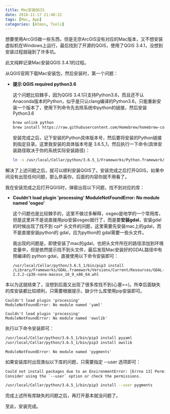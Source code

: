 ```yaml
---
title: Mac安装QGIS
date: 2018-11-17 21:40:22
tags: [Mac, App]
categories: [Atmos, Tools]
---
```




想要使用ArcGIS做一些东西，但是无奈ArcGIS没有对应的Mac版本，又不想安装虚拟机在Windows上运行，最后找到了开源的QGIS，使用了QGIS 3.4.1，没想到安装过程就碰到了许多坑。



此文纯粹记录Mac安装QGIS 3.4.1的过程。



从QGIS官网下载Mac安装包，然后安装时，第一个问题：

* **提示 QGIS required python3.6**

  这个问题比较棘手，因为QGIS 3.4.1只支持Python3.6，而且还不认Anaconda版本的Python，似乎是只认clang编译的Python3.6，只能重新安装一个版本了，使用下列命令先去除系统中python的链接，然后安装Python3.6

  ```bash
  brew unlink python
  brew install https://raw.githubusercontent.com/Homebrew/homebrew-core/f2a764ef944b1080be64bd88dca9a1d80130c558/Formula/python.rb
  ```

  安装完成之后，记下安装的Python具体版本号，然后要将安装的Python链接到指定目录。这里我安装的具体版本号是 3.6.5_1，然后执行一下命令(具体安装路径取决于你的系统实际安装路径)：

  ```bash
  ln -s /usr/local/Cellar/python/3.6.5_1/Frameworks/Python.framework/Versions/3.6 /Library/Frameworks/Python.framework/Versions/
  ```

解决了上述问题之后，就可以顺利安装QGIS了。安装完成之后打开QGIS，如果中间没有出现任何问题，那么恭喜你，后面的内容你就不用看了。



我在安装完成之后打开QGIS时，弹窗出现以下问题，找不到对应的库：

* **Couldn't load plugin 'processing'          ModuleNotFoundError: No module named 'osgeo'**

  这个问题也是比较棘手的，这里不做过多解释，osgeo是地学的一个常用库，但是这里并不是说直接用pip安装osgeo就行了，而是要**安装gdal**，安装gdal的时候出现了找不到 cpl* 头文件的问题，这里需要先安装mac上的gdal，而不是直接安装python的 gdal，应为python的 gdal需要一些头文件。

  我出现的问题是，即使安装了mac的gdal，也把头文件所在的路径添加到环境变量中，但是依然提示找不到头文件，最后发现Mac安装好的GDAL路径中有预编译的 python gdal，直接使用以下命令安装即可：

  ```
  /usr/local/Cellar/python/3.6.5_1/bin/pip3 install /Library/Frameworks/GDAL.framework/Versions/Current/Resources/GDAL-2.3.2-cp36-none-macosx_10_9_x86_64.whl
  ```

本以为这就结束了，没想到后面又出现了很多库找不到(心塞==)。所幸后面缺失的库安装都比较顺利，只需要根据提示，缺少什么库使用pip安装即可。



```
Couldn't load plugin 'processing' 
ModuleNotFoundError: No module named 'yaml' 
```

```
Couldn't load plugin 'processing' 
ModuleNotFoundError: No module named 'owslib' 
```

执行以下命令安装即可：

```bash
/usr/local/Cellar/python/3.6.5_1/bin/pip3 install pyyaml
/usr/local/Cellar/python/3.6.5_1/bin/pip3 install owslib
```

```
ModuleNotFoundError: No module named 'pygments' 
```



如果安装库时出现类似以下库的问题，只需要指定 --user 选项即可：

```bash
Could not install packages due to an EnvironmentError: [Errno 13] Permission denied: '/usr/local/bin/pygmentize'
Consider using the `--user` option or check the permissions.
```

```bash
/usr/local/Cellar/python/3.6.5_1/bin/pip3 install --user pygments
```



完成上述所有库缺失的问题之后，再打开基本就没问题了。



至此，安装完成。

